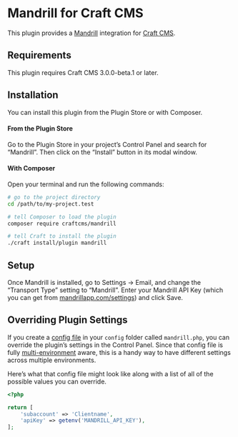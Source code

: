 # Mandrill for Craft CMS

This plugin provides a [Mandrill](http://mandrill.com/) integration for [Craft CMS](https://craftcms.com/).

## Requirements

This plugin requires Craft CMS 3.0.0-beta.1 or later.

## Installation

You can install this plugin from the Plugin Store or with Composer.

#### From the Plugin Store

Go to the Plugin Store in your project’s Control Panel and search for “Mandrill”. Then click on the “Install” button in its modal window.

#### With Composer

Open your terminal and run the following commands:

```bash
# go to the project directory
cd /path/to/my-project.test

# tell Composer to load the plugin
composer require craftcms/mandrill

# tell Craft to install the plugin
./craft install/plugin mandrill
```

## Setup

Once Mandrill is installed, go to Settings → Email, and change the “Transport Type” setting to “Mandrill”. Enter your Mandrill API Key (which you can get from [mandrillapp.com/settings](https://mandrillapp.com/settings)) and click Save.

## Overriding Plugin Settings

If you create a [config file](https://craftcms.com/docs/config-settings) in your `config` folder called `mandrill.php`, you can override the plugin’s settings in the Control Panel. Since that config file is fully [multi-environment](https://craftcms.com/docs/multi-environment-configs) aware, this is a handy way to have different settings across multiple environments.

Here’s what that config file might look like along with a list of all of the possible values you can override.

```php
<?php

return [
    'subaccount' => 'Clientname',
    'apiKey' => getenv('MANDRILL_API_KEY'),
];
```
